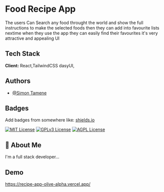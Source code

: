
# Food Recipe App

The users Can Search any food throught the world and show the full instructions to make the selected foods then they can add into favourite lists nextime when they use the app they can easily find their favourites it's very attractive and appealing UI


## Tech Stack

**Client:** React,TailwindCSS
dasyUI,


## Authors

- [@Simon Tamene](https://www.github.com/ST-dev100)


## Badges

Add badges from somewhere like: [shields.io](https://shields.io/)

[![MIT License](https://img.shields.io/badge/License-MIT-green.svg)](https://choosealicense.com/licenses/mit/)
[![GPLv3 License](https://img.shields.io/badge/License-GPL%20v3-yellow.svg)](https://opensource.org/licenses/)
[![AGPL License](https://img.shields.io/badge/license-AGPL-blue.svg)](http://www.gnu.org/licenses/agpl-3.0)


## 🚀 About Me
I'm a full stack developer...


## Demo

https://recipe-app-olive-alpha.vercel.app/

